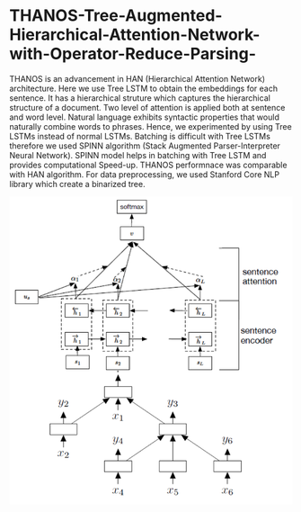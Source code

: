 # THANOS-Tree-Augmented-Hierarchical-Attention-Network-with-Operator-Reduce-Parsing-
THANOS is an advancement in HAN (Hierarchical Attention Network) architecture. 
Here we use Tree LSTM to obtain the embeddings for each sentence. It has a hierarchical struture which captures the hierarchical structure of a document.
Two level of attention is applied both at sentence and word level. Natural language exhibits syntactic properties that would naturally combine words to phrases. 
Hence, we experimented by using Tree LSTMs instead of normal LSTMs. Batching is difficult with Tree LSTMs therefore we used SPINN algorithm (Stack Augmented Parser-Interpreter Neural Network).
SPINN model helps in batching with Tree LSTM and provides computational Speed-up. THANOS performnace was comparable with HAN algorithm.
For data preprocessing, we used Stanford Core NLP library which create a binarized tree. 


![alt text](THANOS.png "THANOS Architecture")
